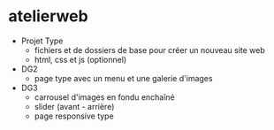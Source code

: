 # atelierweb
- Projet Type
  - fichiers et de dossiers de base pour créer un nouveau site web
  - html, css et js (optionnel)
- DG2
  - page type avec un menu et une galerie d'images
- DG3
  - carrousel d'images en fondu enchaîné
  - slider (avant - arrière)
  - page responsive type
